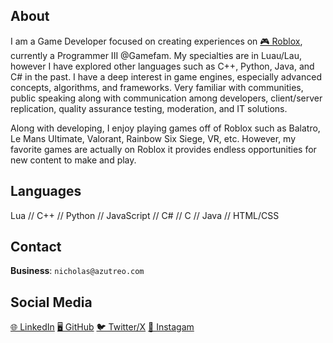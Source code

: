## About
I am a Game Developer focused on creating experiences on [🎮 Roblox](https://www.roblox.com/users/9221415/profile), currently a Programmer III @Gamefam. My specialties are in Luau/Lau, however I have explored other languages such as C++, Python, Java, and C# in the past. I have a deep interest in game engines, especially advanced concepts, algorithms, and frameworks. Very familiar with communities, public speaking along with communication among developers, client/server replication, quality assurance testing, moderation, and IT solutions.

Along with developing, I enjoy playing games off of Roblox such as Balatro, Le Mans Ultimate, Valorant, Rainbow Six Siege, VR, etc. However, my favorite games are actually on Roblox it provides endless opportunities for new content to make and play.

## Languages
Lua // C++ // Python // JavaScript // C# // C // Java // HTML/CSS

## Contact
**Business**: `nicholas@azutreo.com`

## Social Media
[🌐 LinkedIn](https://linkedin.com/in/nicholas-foreman)
[🖥️ GitHub](https://github.com/azutreo)
[🐦 Twitter/X](https://x.com/azutreo)
[📱 Instagam](https://instagram.com/azutreo/)
